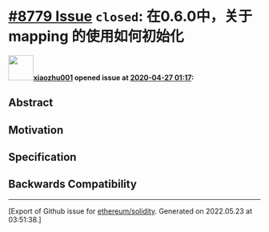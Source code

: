 # [\#8779 Issue](https://github.com/ethereum/solidity/issues/8779) `closed`: 在0.6.0中，关于 mapping 的使用如何初始化

#### <img src="https://avatars.githubusercontent.com/u/31197436?u=a595a2bf259158990882caffd0420adca3b032fa&v=4" width="50">[xiaozhu001](https://github.com/xiaozhu001) opened issue at [2020-04-27 01:17](https://github.com/ethereum/solidity/issues/8779):

<!--## Prerequisites

- First, many thanks for taking part in the community. We really appreciate that.
- We realize there is a lot of data requested here. We ask only that you do your best to provide as much information as possible so we can better help you.
- Support questions are better asked in one of the following locations:
	- [Solidity chat](https://gitter.im/ethereum/solidity)
	- [Stack Overflow](https://ethereum.stackexchange.com/)
- Ensure the issue isn't already reported (check `feature` and `language design` labels).

*Delete the above section and the instructions in the sections below before submitting*

-->

## Abstract

<!--
Please describe by example what problem you see in the current Solidity language
and reason about it.
-->

## Motivation

<!--
In this section you describe how you propose to address the problem you described earlier,
including by giving one or more exemplary source code snippets for demonstration.
-->

## Specification

<!--
The technical specification should describe the syntax and semantics of any new feature. The
specification should be detailed enough to allow any developer to implement the functionality.
-->

## Backwards Compatibility

<!--
All language changes that introduce backwards incompatibilities must include a section describing
these incompatibilities and their severity.

Please describe how you propose to deal with these incompatibilities.
-->




-------------------------------------------------------------------------------



[Export of Github issue for [ethereum/solidity](https://github.com/ethereum/solidity). Generated on 2022.05.23 at 03:51:38.]
